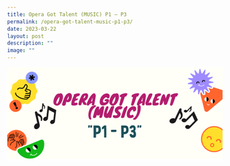 ```yaml
---
title: Opera Got Talent (MUSIC) P1 – P3
permalink: /opera-got-talent-music-p1-p3/
date: 2023-03-22
layout: post
description: ""
image: ""
---
```

<a href="https://drive.google.com/drive/folders/1C3gVneziRVcDKKyQYcms_XKv2iHtBl4R"><img src="/images/ogt2.png"></a>